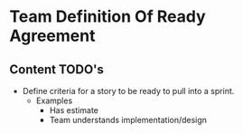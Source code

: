 # Team Definition Of Ready Agreement

## Content TODO's

- Define criteria for a story to be ready to pull into a sprint.
  - Examples
    - Has estimate
    - Team understands implementation/design
